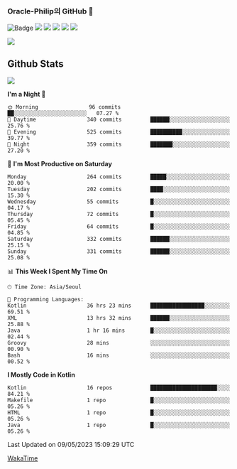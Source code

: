 ### Oracle-Philip의 GitHub 👋

![Badge](http://img.shields.io/badge/-Java-black?style=flat-square)
<img src="https://img.shields.io/badge/ -Kotlin-black?style=flat-square&logo=Kotlin&logoColor=#7F52FF"/></a>
<img src="https://img.shields.io/badge/ -Dart-black?style=flat-square&logo=Dart&logoColor=#0175C2"/></a>
<img src="https://img.shields.io/badge/ -Android-black?style=flat-square&logo=Android&logoColor=#3DDC84"/></a>
<img src="https://img.shields.io/badge/ -Flutter-black?style=flat-square&logo=Flutter&logoColor=#02569B"/></a>
<img src="https://img.shields.io/badge/ -Firebase-black?style=flat-square&logo=Firebase&logoColor=#FFCA28"/></a>

<img src="https://img.shields.io/badge/ -BLE-black?style=flat-square&logo=Bluetooth&logoColor=#0082FC"/></a>

<!--
<img src="https://img.shields.io/badge/ -STM32F103-black?style=flat-square&logo=STMicroelectronics&logoColor=#03234B"/></a>
<img src="https://img.shields.io/badge/ -Qt-black?style=flat-square&logo=Qt&logoColor=#41CD52"/></a>
-->

<!--
![Badge](http://img.shields.io/badge/-Java-black?style=flat-square)
![Badge](http://img.shields.io/badge/-Koltin-black?style=flat-square)
![Badge](http://img.shields.io/badge/-Dart-black?style=flat-square)
![Badge](http://img.shields.io/badge/-Android-black?style=flat-square)
![Badge](http://img.shields.io/badge/-Flutter-black?style=flat-square)
![Badge](http://img.shields.io/badge/-Firebase-black?style=flat-square)
-->

## Github Stats  
<div align="left"><img src="https://github-readme-stats.vercel.app/api?username=Oracle-Philip&show_icons=true&count_private=true&hide_border=true" align="center" /></div>


<!--START_SECTION:waka-->
**I'm a Night 🦉** 

```text
🌞 Morning                96 commits          ██░░░░░░░░░░░░░░░░░░░░░░░   07.27 % 
🌆 Daytime                340 commits         ██████░░░░░░░░░░░░░░░░░░░   25.76 % 
🌃 Evening                525 commits         ██████████░░░░░░░░░░░░░░░   39.77 % 
🌙 Night                  359 commits         ███████░░░░░░░░░░░░░░░░░░   27.20 % 
```
📅 **I'm Most Productive on Saturday** 

```text
Monday                   264 commits         █████░░░░░░░░░░░░░░░░░░░░   20.00 % 
Tuesday                  202 commits         ████░░░░░░░░░░░░░░░░░░░░░   15.30 % 
Wednesday                55 commits          █░░░░░░░░░░░░░░░░░░░░░░░░   04.17 % 
Thursday                 72 commits          █░░░░░░░░░░░░░░░░░░░░░░░░   05.45 % 
Friday                   64 commits          █░░░░░░░░░░░░░░░░░░░░░░░░   04.85 % 
Saturday                 332 commits         ██████░░░░░░░░░░░░░░░░░░░   25.15 % 
Sunday                   331 commits         ██████░░░░░░░░░░░░░░░░░░░   25.08 % 
```


📊 **This Week I Spent My Time On** 

```text
🕑︎ Time Zone: Asia/Seoul

💬 Programming Languages: 
Kotlin                   36 hrs 23 mins      █████████████████░░░░░░░░   69.51 % 
XML                      13 hrs 32 mins      ██████░░░░░░░░░░░░░░░░░░░   25.88 % 
Java                     1 hr 16 mins        █░░░░░░░░░░░░░░░░░░░░░░░░   02.44 % 
Groovy                   28 mins             ░░░░░░░░░░░░░░░░░░░░░░░░░   00.90 % 
Bash                     16 mins             ░░░░░░░░░░░░░░░░░░░░░░░░░   00.52 % 
```

**I Mostly Code in Kotlin** 

```text
Kotlin                   16 repos            █████████████████████░░░░   84.21 % 
Makefile                 1 repo              █░░░░░░░░░░░░░░░░░░░░░░░░   05.26 % 
HTML                     1 repo              █░░░░░░░░░░░░░░░░░░░░░░░░   05.26 % 
Java                     1 repo              █░░░░░░░░░░░░░░░░░░░░░░░░   05.26 % 
```




 Last Updated on 09/05/2023 15:09:29 UTC
<!--END_SECTION:waka-->


<!--
**Oracle-Philip/Oracle-Philip** is a ✨ _special_ ✨ repository because its `README.md` (this file) appears on your GitHub profile.

Here are some ideas to get you started:

- 🔭 I’m currently working on ...
- 🌱 I’m currently learning ...
- 👯 I’m looking to collaborate on ...
- 🤔 I’m looking for help with ...
- 💬 Ask me about ...
- 📫 How to reach me: ...
- 😄 Pronouns: ...
- ⚡ Fun fact: ...
-->


[WakaTime](https://wakatime.com/dashboard)
